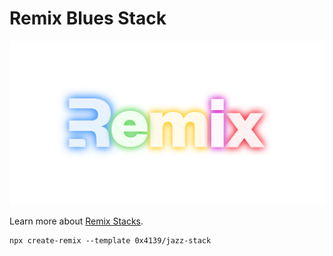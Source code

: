 # Remix Blues Stack

![The Remix Blues Stack](./assets/images/remix.svg)

Learn more about [Remix Stacks](https://remix.run/stacks).

```
npx create-remix --template 0x4139/jazz-stack
```
